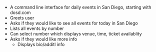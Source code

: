 - A command line interface for daily events in San Diego, starting with dosd.com
- Greets user
- Asks if they would like to see all events for today in San Diego
- Lists all events by number
- Can select number which displays venue, time, ticket availablity
- Asks if they would like more info
  - Displays bio/additl info
